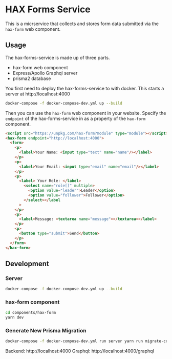 # HAX Forms Service

This is a micrservice that collects and stores form data submitted via the `hax-form` web component.

## Usage

The hax-forms-service is made up of three parts.

- hax-form web component
- Express/Apollo Graphql server
- prisma2 database

You first need to deploy the hax-forms-service to with docker.  This starts a server at http://localhost:4000

```bash
docker-compose -f docker-compose-dev.yml up --build
```

Then you can use the `hax-form` web component in your website. Specify the `endpoint` of the hax-forms-service in as a property of the `hax-form` component.

```html
<script src="https://unpkg.com/hax-form?module" type="module"></script>
<hax-form endpoint="http://localhost:4000">
  <form>
    <p>
      <label>Your Name: <input type="text" name="name"/></label>
    </p>
    <p>
      <label>Your Email: <input type="email" name="email"/></label>
    </p>
    <p>
      <label> Your Role: </label>
        <select name="role[]" multiple>
          <option value="leader">Leader</option>
          <option value="follower">Follower</option>
        </select></label
      >
    </p>
    <p>
      <label>Message: <textarea name="message"></textarea></label>
    </p>
    <p>
      <button type="submit">Send</button>
    </p>
  </form>
</hax-form>
```

## Development

### Server

```bash
docker-compose -f docker-compose-dev.yml up --build
```

### hax-form component

```bash
cd components/hax-form
yarn dev
```

### Generate New Prisma Migration

```bash
docker-compose -f docker-compose-dev.yml run server yarn run migrate-commit
```

Backend: http://localhost:4000
Graphql: http://localhost:4000/graphql
